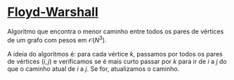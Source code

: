 # [Floyd-Warshall](floyd_warshall.cpp)

Algoritmo que encontra o menor caminho entre todos os pares de vértices de um grafo com pesos em $\mathcal{O}(N^3)$.

A ideia do algoritmos é: para cada vértice $k$, passamos por todos os pares de vértices $(i, j)$ e verificamos se é mais curto passar por $k$ para ir de $i$ a $j$ do que o caminho atual de $i$ a $j$. Se for, atualizamos o caminho.